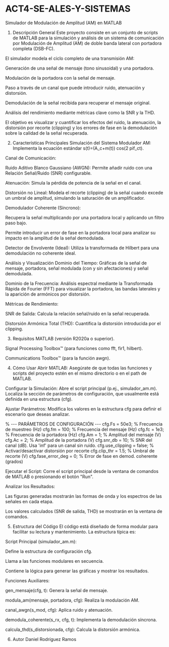 # ACT4-SE-ALES-Y-SISTEMAS
Simulador de Modulación de Amplitud (AM) en MATLAB
1. Descripción General
Este proyecto consiste en un conjunto de scripts de MATLAB para la simulación y análisis de un sistema de comunicación por Modulación de Amplitud (AM) de doble banda lateral con portadora completa (DSB-FC).

El simulador modela el ciclo completo de una transmisión AM:

Generación de una señal de mensaje (tono sinusoidal) y una portadora.

Modulación de la portadora con la señal de mensaje.

Paso a través de un canal que puede introducir ruido, atenuación y distorsión.

Demodulación de la señal recibida para recuperar el mensaje original.

Análisis del rendimiento mediante métricas clave como la SNR y la THD.

El objetivo es visualizar y cuantificar los efectos del ruido, la atenuación, la distorsión por recorte (clipping) y los errores de fase en la demodulación sobre la calidad de la señal recuperada.

2. Características Principales
Simulación del Sistema
Modulador AM: Implementa la ecuación estándar s(t)=(A_c+m(t))
cos(2
pif_ct).

Canal de Comunicación:

Ruido Aditivo Blanco Gaussiano (AWGN): Permite añadir ruido con una Relación Señal/Ruido (SNR) configurable.

Atenuación: Simula la pérdida de potencia de la señal en el canal.

Distorsión no Lineal: Modela el recorte (clipping) de la señal cuando excede un umbral de amplitud, simulando la saturación de un amplificador.

Demodulador Coherente (Síncrono):

Recupera la señal multiplicando por una portadora local y aplicando un filtro paso bajo.

Permite introducir un error de fase en la portadora local para analizar su impacto en la amplitud de la señal demodulada.

Detector de Envolvente (Ideal): Utiliza la transformada de Hilbert para una demodulación no coherente ideal.

Análisis y Visualización
Dominio del Tiempo: Gráficas de la señal de mensaje, portadora, señal modulada (con y sin afectaciones) y señal demodulada.

Dominio de la Frecuencia: Análisis espectral mediante la Transformada Rápida de Fourier (FFT) para visualizar la portadora, las bandas laterales y la aparición de armónicos por distorsión.

Métricas de Rendimiento:

SNR de Salida: Calcula la relación señal/ruido en la señal recuperada.

Distorsión Armónica Total (THD): Cuantifica la distorsión introducida por el clipping.

3. Requisitos
MATLAB (versión R2020a o superior).

Signal Processing Toolbox™ (para funciones como fft, fir1, hilbert).

Communications Toolbox™ (para la función awgn).

4. Cómo Usar
Abrir MATLAB: Asegúrate de que todas las funciones y scripts del proyecto estén en el mismo directorio o en el path de MATLAB.

Configurar la Simulación: Abre el script principal (p.ej., simulador_am.m). Localiza la sección de parámetros de configuración, que usualmente está definida en una estructura (cfg).

Ajustar Parámetros: Modifica los valores en la estructura cfg para definir el escenario que deseas analizar.

% --- PARÁMETROS DE CONFIGURACIÓN ---
cfg.Fs = 50e3;       % Frecuencia de muestreo (Hz)
cfg.fm = 100;        % Frecuencia del mensaje (Hz)
cfg.fc = 1e3;        % Frecuencia de la portadora (Hz)
cfg.Am = 1;          % Amplitud del mensaje (V)
cfg.Ac = 2;          % Amplitud de la portadora (V)
cfg.snr_db = 10;     % SNR del canal (dB). Usa 'inf' para un canal sin ruido.
cfg.use_clipping = false; % Activar/desactivar distorsión por recorte
cfg.clip_thr = 1.5;  % Umbral de recorte (V)
cfg.fase_error_deg = 0; % Error de fase en demod. coherente (grados)

Ejecutar el Script: Corre el script principal desde la ventana de comandos de MATLAB o presionando el botón "Run".

Analizar los Resultados:

Las figuras generadas mostrarán las formas de onda y los espectros de las señales en cada etapa.

Los valores calculados (SNR de salida, THD) se mostrarán en la ventana de comandos.

5. Estructura del Código
El código está diseñado de forma modular para facilitar su lectura y mantenimiento. La estructura típica es:

Script Principal (simulador_am.m):

Define la estructura de configuración cfg.

Llama a las funciones modulares en secuencia.

Contiene la lógica para generar las gráficas y mostrar los resultados.

Funciones Auxiliares:

gen_mensaje(cfg, t): Genera la señal de mensaje.

modula_am(mensaje, portadora, cfg): Realiza la modulación AM.

canal_awgn(s_mod, cfg): Aplica ruido y atenuación.

demodula_coherente(s_rx, cfg, t): Implementa la demodulación síncrona.

calcula_thd(s_distorsionada, cfg): Calcula la distorsión armónica.

6. Autor
Daniel Rodríguez Ramos
